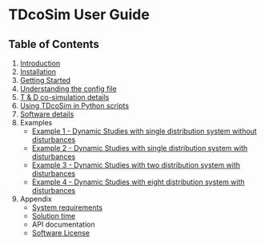# TDcoSim User Guide
## Table of Contents

1. [Introduction](user_guide_introduction.md)
2. [Installation](user_guide_installation.md) 
3. [Getting Started](user_guide_getting_started.md)
4. [Understanding the config file](user_guide_understanding_config.md)
5. [T & D co-simulation details](user_guide_cosimulation_details.md)
6. [Using TDcoSim in Python scripts](user_guide_using_tdcosim.md)
8. [Software details](user_guide_software_details.md)
9. Examples
    * [Example 1 - Dynamic Studies with single distribution system without disturbances](Example_2.md)
    * [Example 2 - Dynamic Studies with single distribution system with disturbances](Test_cases.md)
    * [Example 3 - Dynamic Studies with two distribution system with disturbances](Example_3.md)
    * [Example 4 - Dynamic Studies with eight distribution system with disturbances](Example_4.md)
10. Appendix
    * [System requirements](user_guide_sys_requirements.md)
    * [Solution time](user_guide_solution_times.md)
    * API documentation
    * [Software License](../LICENSE.md)
